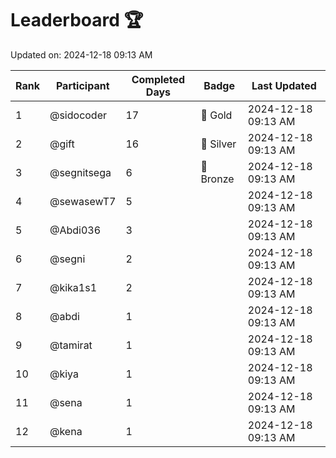 # Leaderboard 🏆

Updated on: 2024-12-18 09:13 AM

| Rank | Participant       | Completed Days | Badge      | Last Updated         |
|------|-------------------|----------------|------------|----------------------|
| 1    | @sidocoder        | 17             | 🏅 Gold     | 2024-12-18 09:13 AM |
| 2    | @gift             | 16             | 🥈 Silver   | 2024-12-18 09:13 AM |
| 3    | @segnitsega       | 6              | 🥉 Bronze   | 2024-12-18 09:13 AM |
| 4    | @sewasewT7        | 5              |            | 2024-12-18 09:13 AM |
| 5    | @Abdi036          | 3              |            | 2024-12-18 09:13 AM |
| 6    | @segni            | 2              |            | 2024-12-18 09:13 AM |
| 7    | @kika1s1          | 2              |            | 2024-12-18 09:13 AM |
| 8    | @abdi             | 1              |            | 2024-12-18 09:13 AM |
| 9    | @tamirat          | 1              |            | 2024-12-18 09:13 AM |
| 10   | @kiya             | 1              |            | 2024-12-18 09:13 AM |
| 11   | @sena             | 1              |            | 2024-12-18 09:13 AM |
| 12   | @kena             | 1              |            | 2024-12-18 09:13 AM |
